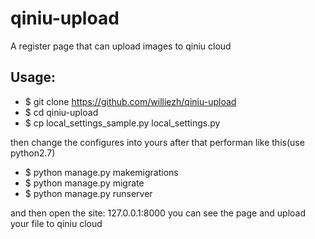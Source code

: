  qiniu-upload
==============
A register page that can upload images to qiniu cloud
## Usage:
* $ git clone https://github.com/williezh/qiniu-upload
* $ cd qiniu-upload
* $ cp local_settings_sample.py local_settings.py

then change the configures into yours
after that performan like this(use python2.7)

* $ python manage.py makemigrations
* $ python manage.py migrate
* $ python manage.py runserver

and then open the site: 127.0.0.1:8000
you can see the page and upload your file to qiniu cloud
